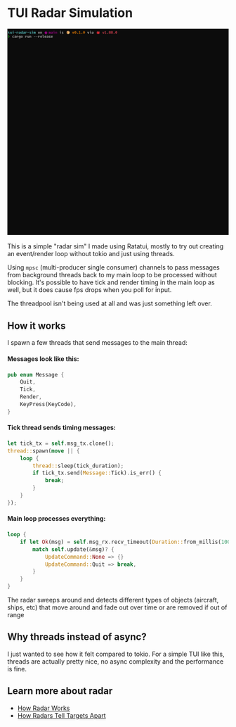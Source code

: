 # TUI Radar Simulation

![demo](demo.gif)

This is a simple "radar sim" I made using Ratatui, mostly to try out creating an event/render loop without tokio and just using threads.

Using `mpsc` (multi-producer single consumer) channels to pass messages from background threads back to my main loop to be processed without blocking. It's possible to have tick and render timing in the main loop as well, but it does cause fps drops when you poll for input.

The threadpool isn't being used at all and was just something left over.

## How it works

I spawn a few threads that send messages to the main thread:

#### Messages look like this:
```rust
pub enum Message {
    Quit,
    Tick,
    Render,
    KeyPress(KeyCode),
}
```

#### Tick thread sends timing messages:
```rust
let tick_tx = self.msg_tx.clone();
thread::spawn(move || {
    loop {
        thread::sleep(tick_duration);
        if tick_tx.send(Message::Tick).is_err() {
            break;
        }
    }
});
```

#### Main loop processes everything:
```rust
loop {
    if let Ok(msg) = self.msg_rx.recv_timeout(Duration::from_millis(100)) {
        match self.update(&msg)? {
            UpdateCommand::None => {}
            UpdateCommand::Quit => break,
        }
    }
}
```

The radar sweeps around and detects different types of objects (aircraft, ships, etc) that move around and fade out over time or are removed if out of range


## Why threads instead of async?
I just wanted to see how it felt compared to tokio. For a simple TUI like this, threads are actually pretty nice, no async complexity and the performance is fine.

## Learn more about radar
- [How Radar Works](https://www.youtube.com/watch?v=c8OWHnHjIpA)
- [How Radars Tell Targets Apart](https://www.youtube.com/watch?v=MmpPfQ8WoWk)